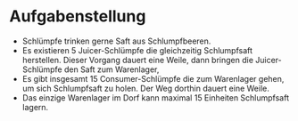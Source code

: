 # Aufgabenstellung

- Schlümpfe trinken gerne Saft aus Schlumpfbeeren. 
- Es existieren 5 Juicer-Schlümpfe die gleichzeitig 
Schlumpfsaft herstellen. Dieser Vorgang dauert eine 
Weile, dann bringen die Juicer-Schlümpfe den Saft zum 
Warenlager, 
- Es gibt insgesamt 15 Consumer-Schlümpfe die zum 
Warenlager gehen, um sich Schlumpfsaft zu holen. Der 
Weg dorthin dauert eine Weile. 
- Das einzige Warenlager im Dorf kann maximal 15 
Einheiten Schlumpfsaft lagern.
